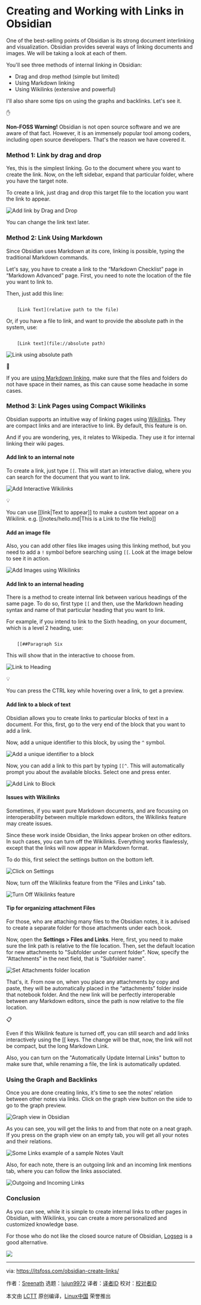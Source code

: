 [#]: subject: "Creating and Working with Links in Obsidian"
[#]: via: "https://itsfoss.com/obsidian-create-links/"
[#]: author: "Sreenath https://itsfoss.com/author/sreenath/"
[#]: collector: "lujun9972/lctt-scripts-1700446145"
[#]: translator: " "
[#]: reviewer: " "
[#]: publisher: " "
[#]: url: " "

Creating and Working with Links in Obsidian
======

One of the best-selling points of Obsidian is its strong document interlinking and visualization. Obsidian provides several ways of linking documents and images. We will be taking a look at each of them.

You'll see three methods of internal linking in Obsidian:

  * Drag and drop method (simple but limited)
  * Using Markdown linking
  * Using Wikilinks (extensive and powerful)



I'll also share some tips on using the graphs and backlinks. Let's see it.

✋

****Non-FOSS Warning!**** Obsidian is not open source software and we are aware of that fact. However, it is an immensely popular tool among coders, including open source developers. That's the reason we have covered it.

### Method 1: Link by drag and drop

Yes, this is the simplest linking. Go to the document where you want to create the link. Now, on the left sidebar, expand that particular folder, where you have the target note.

To create a link, just drag and drop this target file to the location you want the link to appear.

![Add link by Drag and Drop][1]

You can change the link text later.

### Method 2: Link Using Markdown

Since Obsidian uses Markdown at its core, linking is possible, typing the traditional Markdown commands.

Let's say, you have to create a link to the “Markdown Checklist” page in “Markdown Advanced” page. First, you need to note the location of the file you want to link to.

Then, just add this line:

```

    [Link Text](relative path to the file)

```

Or, if you have a file to link, and want to provide the absolute path in the system, use:

```

    [Link text](file://absolute path)

```

![Link using absolute path][2]

🚧

If you are [using Markdown linking][3], make sure that the files and folders do not have space in their names, as this can cause some headache in some cases.

### Method 3: Link Pages using Compact Wikilinks

Obsidian supports an intuitive way of linking pages using [Wikilinks][4]. They are compact links and are interactive to link. By default, this feature is on.

And if you are wondering, yes, it relates to Wikipedia. They use it for internal linking their wiki pages.

#### Add link to an internal note

To create a link, just type `[[`. This will start an interactive dialog, where you can search for the document that you want to link.

![Add Interactive Wikilinks][5]

💡

You can use [[link|Text to appear]] to make a custom text appear on a Wikilink. e.g. [[notes/hello.md|This is a Link to the file Hello]]

#### Add an image file

Also, you can add other files like images using this linking method, but you need to add a `!` symbol before searching using `[[`. Look at the image below to see it in action.

![Add Images using Wikilinks][6]

#### Add link to an internal heading

There is a method to create internal link between various headings of the same page. To do so, first type `[[` and then, use the Markdown heading syntax and name of that particular heading that you want to link.

For example, if you intend to link to the Sixth heading, on your document, which is a level 2 heading, use:

```

    [[##Paragraph Six

```

This will show that in the interactive to choose from.

![Link to Heading][7]

💡

You can press the CTRL key while hovering over a link, to get a preview.

#### Add link to a block of text

Obsidian allows you to create links to particular blocks of text in a document. For this, first, go to the very end of the block that you want to add a link.

Now, add a unique identifier to this block, by using the `^` symbol.

![Add a unique identifier to a block][8]

Now, you can add a link to this part by typing `[[^`. This will automatically prompt you about the available blocks. Select one and press enter.

![Add Link to Block][9]

#### Issues with Wikilinks

Sometimes, if you want pure Markdown documents, and are focussing on interoperability between multiple markdown editors, the Wikilinks feature may create issues.

Since these work inside Obsidian, the links appear broken on other editors. In such cases, you can turn off the Wikilinks. Everything works flawlessly, except that the links will now appear in Markdown format.

To do this, first select the settings button on the bottom left.

![Click on Settings][10]

Now, turn off the Wikilinks feature from the “Files and Links” tab.

![Turn Off Wikilinks feature][11]

#### Tip for organizing attachment Files

For those, who are attaching many files to the Obsidian notes, it is advised to create a separate folder for those attachments under each book.

Now, open the **Settings > Files and Links**. Here, first, you need to make sure the link path is relative to the file location. Then, set the default location for new attachments to "Subfolder under current folder". Now, specify the “Attachments” in the next field, that is "Subfolder name".

![Set Attachments folder location][12]

That's, it. From now on, when you place any attachments by copy and paste, they will be automatically placed in the “attachments” folder inside that notebook folder. And the new link will be perfectly interoperable between any Markdown editors, since the path is now relative to the file location.

📋

Even if this Wikilink feature is turned off, you can still search and add links interactively using the [[ keys. The change will be that, now, the link will not be compact, but the long Markdown Link.

Also, you can turn on the "Automatically Update Internal Links" button to make sure that, while renaming a file, the link is automatically updated.

###

### Using the Graph and Backlinks

Once you are done creating links, it's time to see the notes' relation between other notes via links. Click on the graph view button on the side to go to the graph preview.

![Graph view in Obsidian][13]

As you can see, you will get the links to and from that note on a neat graph. If you press on the graph view on an empty tab, you will get all your notes and their relations.

![Some Links example of a sample Notes Vault][14]

Also, for each note, there is an outgoing link and an incoming link mentions tab, where you can follow the links associated.

![Outgoing and Incoming Links][15]

### Conclusion

As you can see, while it is simple to create internal links to other pages in Obsidian, with Wikilinks, you can create a more personalized and customized knowledge base.

For those who do not like the closed source nature of Obsidian, [Logseq][16] is a good alternative.

![][17]

--------------------------------------------------------------------------------

via: https://itsfoss.com/obsidian-create-links/

作者：[Sreenath][a]
选题：[lujun9972][b]
译者：[译者ID](https://github.com/译者ID)
校对：[校对者ID](https://github.com/校对者ID)

本文由 [LCTT](https://github.com/LCTT/TranslateProject) 原创编译，[Linux中国](https://linux.cn/) 荣誉推出

[a]: https://itsfoss.com/author/sreenath/
[b]: https://github.com/lujun9972
[1]: https://itsfoss.com/content/images/2023/12/link-by-drag-and-drop.gif
[2]: https://itsfoss.com/content/images/2023/12/linking-using-absolute-path.png
[3]: https://itsfoss.com/markdown-links/
[4]: https://en.wikipedia.org/wiki/Help:Link
[5]: https://itsfoss.com/content/images/2023/12/add-interactive-wikilinks.gif
[6]: https://itsfoss.com/content/images/2023/12/add-image-using-wikilinks.gif
[7]: https://itsfoss.com/content/images/2023/12/Link-to-heading-1.gif
[8]: https://itsfoss.com/content/images/2023/12/Add-unique-identifier-to-a-block.png
[9]: https://itsfoss.com/content/images/2023/12/your-block-link.gif
[10]: https://itsfoss.com/content/images/2023/12/click-on-settings-button-in-obsidian.png
[11]: https://itsfoss.com/content/images/2023/12/turn-off-the-wikilink-feature.png
[12]: https://itsfoss.com/content/images/2023/12/set-attachment-folder-location-and-other-settings-1.png
[13]: https://itsfoss.com/content/images/2023/12/graph-view-in-obsidian.png
[14]: https://itsfoss.com/content/images/2023/12/part-of-a-graph-view.png
[15]: https://itsfoss.com/content/images/2023/12/Links-out-and-in.png
[16]: https://itsfoss.com/logseq/
[17]: https://itsfoss.com/content/images/size/w256h256/2022/12/android-chrome-192x192.png
